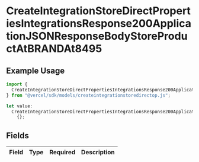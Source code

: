 # CreateIntegrationStoreDirectPropertiesIntegrationsResponse200ApplicationJSONResponseBodyStoreProductAtBRANDAt8495

## Example Usage

```typescript
import {
  CreateIntegrationStoreDirectPropertiesIntegrationsResponse200ApplicationJSONResponseBodyStoreProductAtBRANDAt8495,
} from "@vercel/sdk/models/createintegrationstoredirectop.js";

let value:
  CreateIntegrationStoreDirectPropertiesIntegrationsResponse200ApplicationJSONResponseBodyStoreProductAtBRANDAt8495 =
    {};
```

## Fields

| Field       | Type        | Required    | Description |
| ----------- | ----------- | ----------- | ----------- |
